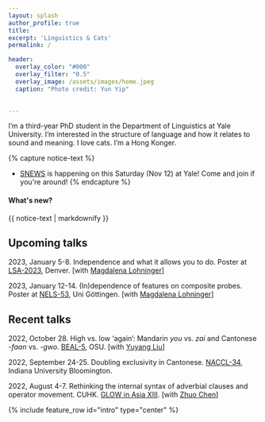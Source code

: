 ```yaml
---
layout: splash
author_profile: true
title:
excerpt: 'Linguistics & Cats'
permalink: /

header:
  overlay_color: "#000"
  overlay_filter: "0.5"
  overlay_image: /assets/images/home.jpeg
  caption: "Photo credit: Yun Yip"

  
---
```


I’m a third-year PhD student in the Department of Linguistics at Yale University. I’m interested in the structure of language and how it relates to sound and meaning. I love cats. I’m a Hong Konger.


{% capture notice-text %}
* [SNEWS](https://snewsling.wordpress.com/) is happening on this Saturday (Nov 12) at Yale! Come and join if you're around!
{% endcapture %}

<div class="notice--info">
  <h4 class="no_toc">What's new?</h4>
  {{ notice-text | markdownify }}
</div>


## Upcoming talks

2023, January 5-8. Independence and what it allows you to do. Poster at [LSA-2023](https://www.linguisticsociety.org/content/lsa-97th-annual-meeting-2023), Denver. [with [Magdalena Lohninger](https://lenalohninger.wordpress.com/)]

2023, January 12-14. (In)dependence of features on composite probes. Poster at [NELS-53](https://nels53.uni-goettingen.de/), Uni Göttingen. [with [Magdalena Lohninger](https://lenalohninger.wordpress.com/)]


## Recent talks

2022, October 28. High vs. low ‘again’: Mandarin *you* vs. *zai* and Cantonese *-faan* vs. *-gwo*. [BEAL-5](https://u.osu.edu/beal/beal-forum/2022-2/), OSU. [with [Yuyang Liu](https://ling.yale.edu/people/yuyang-liu)]

2022, September 24-25. Doubling exclusivity in Cantonese. [NACCL-34](https://sites.google.com/view/naccl-34/), Indiana University Bloomington. 

2022, August 4-7. Rethinking the internal syntax of adverbial clauses and operator movement. CUHK. [GLOW in Asia XIII](http://ling.cuhk.edu.hk/glowxiii/index.php). [with [Zhuo Chen](https://www.zhuochenlinguist.com/)]



{% include feature_row id="intro" type="center" %}

